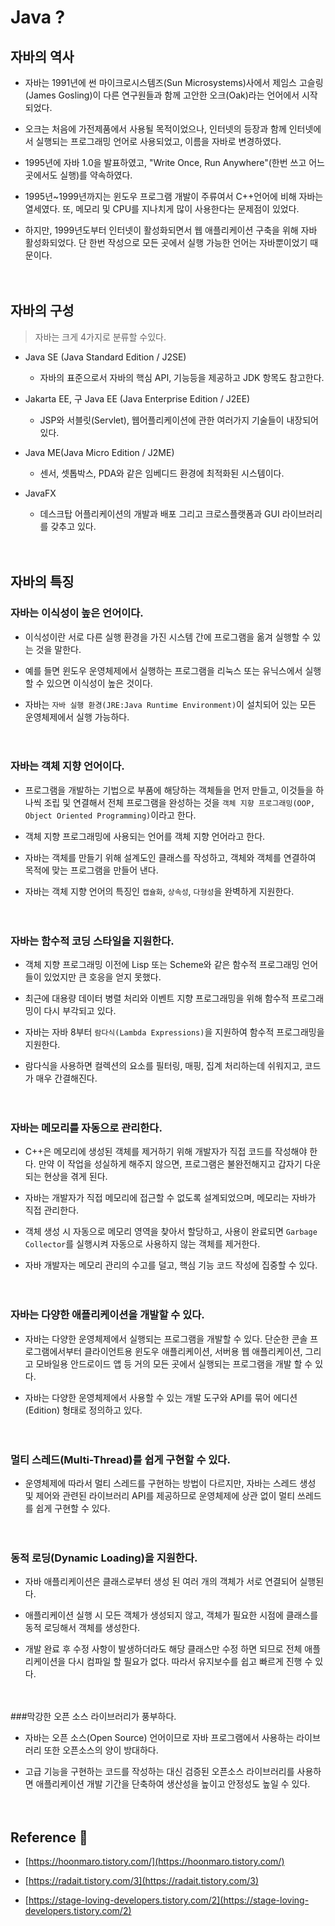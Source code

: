 # Java ?

## 자바의 역사

* 자바는 1991년에 썬 마이크로시스템즈(Sun Microsystems)사에서 제임스 고슬링(James Gosling)이 다른 연구원들과 함께 고안한 오크(Oak)라는 언어에서 시작되었다.

* 오크는 처음에 가전제품에서 사용될 목적이었으나, 인터넷의 등장과 함께 인터넷에서 실행되는 프로그래밍 언어로 사용되었고, 이름을 자바로 변경하였다.

* 1995년에 자바 1.0을 발표하였고, "Write Once, Run Anywhere"(한번 쓰고 어느 곳에서도 실행)를 약속하였다.

* 1995년~1999년까지는 윈도우 프로그램 개발이 주류여서 C++언어에 비해 자바는 열세였다. 또, 메모리 및 CPU를 지나치게 많이 사용한다는 문제점이 있었다.

* 하지만, 1999년도부터 인터넷이 활성화되면서 웹 애플리케이션 구축을 위해 자바 활성화되었다. 단 한번 작성으로 모든 곳에서 실행 가능한 언어는 자바뿐이었기 때문이다.


　
## 자바의 구성

>자바는 크게 4가지로 분류할 수있다.


* Java SE (Java Standard Edition / J2SE)
    * 자바의 표준으로서 자바의 핵심 API, 기능등을 제공하고 JDK 항목도 참고한다.

  
* Jakarta EE, 구 Java EE (Java Enterprise Edition / J2EE)
    * JSP와 서블릿(Servlet), 웹어플리케이션에 관한 여러가지 기술들이 내장되어 있다.

    
* Java ME(Java Micro Edition / J2ME)
    * 센서, 셋톱박스, PDA와 같은 임베디드 환경에 최적화된 시스템이다.
    

* JavaFX
    * 데스크탑 어플리케이션의 개발과 배포 그리고 크로스플랫폼과 GUI 라이브러리를 갖추고 있다.
　


　
## 자바의 특징

### 자바는 이식성이 높은 언어이다.

* 이식성이란 서로 다른 실행 환경을 가진 시스템 간에 프로그램을 옮겨 실행할 수 있는 것을 말한다.

* 예를 들면 윈도우 운영체제에서 실행하는 프로그램을 리눅스 또는 유닉스에서 실행할 수 있으면 이식성이 높은 것이다.

* 자바는 `자바 실행 환경(JRE:Java Runtime Environment)`이 설치되어 있는 모든 운영체제에서 실행 가능하다.

　
### 자바는 객체 지향 언어이다.

* 프로그램을 개발하는 기법으로 부품에 해당하는 객체들을 먼저 만들고, 이것들을 하나씩 조립 및 연결해서 전체 프로그램을 완성하는 것을 `객체 지향 프로그래밍(OOP, Object Oriented Programming)`이라고 한다.

* 객체 지향 프로그래밍에 사용되는 언어를 객체 지향 언어라고 한다.
* 자바는 객체를 만들기 위해 설계도인 클래스를 작성하고, 객체와 객체를 연결하여 목적에 맞는 프로그램을 만들어 낸다.
* 자바는 객체 지향 언어의 특징인 `캡슐화`, `상속성`, `다형성`을 완벽하게 지원한다.

　
### 자바는 함수적 코딩 스타일을 지원한다.

* 객체 지향 프로그래밍 이전에 Lisp 또는 Scheme와 같은 함수적 프로그래밍 언어들이 있었지만 큰 호응을 얻지 못했다.

* 최근에 대용량 데이터 병렬 처리와 이벤트 지향 프로그래밍을 위해 함수적 프로그래밍이 다시 부각되고 있다.

* 자바는 자바 8부터 `람다식(Lambda Expressions)`을 지원하여 함수적 프로그래밍을 지원한다.

* 람다식을 사용하면 컬렉션의 요소를 필터링, 매핑, 집계 처리하는데 쉬워지고, 코드가 매우 간결해진다.

　

### 자바는 메모리를 자동으로 관리한다.

* C++은 메모리에 생성된 객체를 제거하기 위해 개발자가 직접 코드를 작성해야 한다. 만약 이 작업을 성실하게 해주지 않으면, 프로그램은 불완전해지고 갑자기 다운되는 현상을 겪게 된다.

* 자바는 개발자가 직접 메모리에 접근할 수 없도록 설계되었으며, 메모리는 자바가 직접 관리한다.

* 객체 생성 시 자동으로 메모리 영역을 찾아서 할당하고, 사용이 완료되면 `Garbage Collector`를 실행시켜 자동으로 사용하지 않는 객체를 제거한다.

* 자바 개발자는 메모리 관리의 수고를 덜고, 핵심 기능 코드 작성에 집중할 수 있다.

　

### 자바는 다양한 애플리케이션을 개발할 수 있다.

* 자바는 다양한 운영체제에서 실행되는 프로그램을 개발할 수 있다. 단순한 콘솔 프로그램에서부터 클라이언트용 윈도우 애플리케이션, 서버용 웹 애플리케이션, 그리고 모바일용 안드로이드 앱 등 거의 모든 곳에서 실행되는 프로그램을 개발 할 수 있다.

* 자바는 다양한 운영체제에서 사용할 수 있는 개발 도구와 API를 묶어 에디션(Edition) 형태로 정의하고 있다.

　

### 멀티 스레드(Multi-Thread)를 쉽게 구현할 수 있다.

* 운영체제에 따라서 멀티 스레드를 구현하는 방법이 다르지만, 자바는 스레드 생성 및 제어와 관련된 라이브러리 API를 제공하므로 운영체제에 상관 없이 멀티 쓰레드를 쉽게 구현할 수 있다.

　

### 동적 로딩(Dynamic Loading)을 지원한다.

* 자바 애플리케이션은 클래스로부터 생성 된 여러 개의 객체가 서로 연결되어 실행된다.

* 애플리케이션 실행 시 모든 객체가 생성되지 않고, 객체가 필요한 시점에 클래스를 동적 로딩해서 객체를 생성한다.

* 개발 완료 후 수정 사항이 발생하더라도 해당 클래스만 수정 하면 되므로 전체 애플리케이션을 다시 컴파일 할 필요가 없다. 따라서 유지보수를 쉽고 빠르게 진행 수 있다.

　

###막강한 오픈 소스 라이브러리가 풍부하다.

* 자바는 오픈 소스(Open Source) 언어이므로 자바 프로그램에서 사용하는 라이브러리 또한 오픈소스의 양이 방대하다.

* 고급 기능을 구현하는 코드를 작성하는 대신 검증된 오픈소스 라이브러리를 사용하면 애플리케이션 개발 기간을 단축하여 생산성을 높이고 안정성도 높일 수 있다.

　

## Reference :pushpin:

* [https://hoonmaro.tistory.com/](https://hoonmaro.tistory.com/)
  
* [https://radait.tistory.com/3](https://radait.tistory.com/3)
  
* [https://stage-loving-developers.tistory.com/2](https://stage-loving-developers.tistory.com/2)

